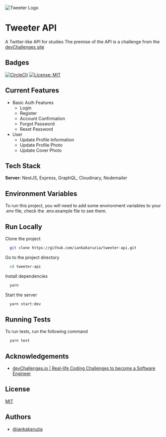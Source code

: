 ![Tweeter Logo](https://user-images.githubusercontent.com/19388057/121534114-4bb16280-c9d7-11eb-8448-5df4cf4a71b0.png)

# Tweeter API

A Twitter-like API for studies
The premise of the API is a challenge from the [devChallenges site](https://devchallenges.io/challenges/rleoQc34THclWx1cFFKH)

## Badges

[![CircleCI](https://circleci.com/gh/iankakaruzia/tweeter-api/tree/main.svg?style=svg))](https://circleci.com/gh/iankakaruzia/tweeter-api/tree/main)
[![License: MIT](https://img.shields.io/badge/License-MIT-yellow.svg)](https://opensource.org/licenses/MIT)

## Current Features

- Basic Auth Features
  - Login
  - Register
  - Account Confirmation
  - Forgot Password
  - Reset Password
- User
  - Update Profile Information
  - Update Profile Photo
  - Update Cover Photo

## Tech Stack

**Server:** NestJS, Express, GraphQL, Cloudinary, Nodemailer

## Environment Variables

To run this project, you will need to add some environment variables to your .env file, check the .env.example file to see them.

## Run Locally

Clone the project

```bash
  git clone https://github.com/iankakaruzia/tweeter-api.git
```

Go to the project directory

```bash
  cd tweeter-api
```

Install dependencies

```bash
  yarn
```

Start the server

```bash
  yarn start:dev
```

## Running Tests

To run tests, run the following command

```bash
  yarn test
```

## Acknowledgements

 - [devChallenges.io | Real-life Coding Challenges to become a Software Engineer](https://devchallenges.io/)

## License

[MIT](https://github.com/iankakaruzia/tweeter-api/blob/main/LICENSE)


## Authors

- [@iankakaruzia](https://www.github.com/iankakaruzia)


